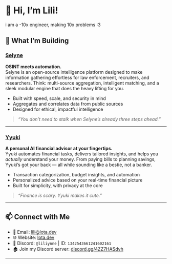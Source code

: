 # 🌸 Hi, I’m Lili!

i am a -10x engineer, making 10x problems :3

## 💼 What I’m Building

###   [Selyne](https://selyne.net)
**OSINT meets automation.**  
Selyne is an open-source intelligence platform designed to make information gathering effortless for law enforcement, recruiters, and researchers. Think: multi-source aggregation, intelligent matching, and a sleek modular engine that does the heavy lifting for you.

- Built with speed, scale, and security in mind  
- Aggregates and correlates data from public sources  
- Designed for ethical, impactful intelligence  

> *“You don’t need to stalk when Selyne’s already three steps ahead.”*

---

### [Yyuki](https://yyuki.up.railway.app/)
**A personal AI financial advisor at your fingertips.**  
Yyuki automates financial tasks, delivers tailored insights, and helps you *actually* understand your money. From paying bills to planning savings, Yyuki’s got your back — all while sounding like a bestie, not a banker.

- Transaction categorization, budget insights, and automation  
- Personalized advice based on your real-time financial picture  
- Built for simplicity, with privacy at the core  

> *“Finance is scary. Yyuki makes it cute.”*

---

## 📫 Connect with Me

- 💌 Email: [lili@lota.dev](mailto:lili@lota.dev)  
- 🌐 Website: [lota.dev](https://lota.dev)  
- 💬 Discord: `@liliynne` | ID: `1342543661241602161`  
- 🏠 Join my Discord server: [discord.gg/4ZZ7HASdvh](https://discord.gg/4ZZ7HASdvh)

---
